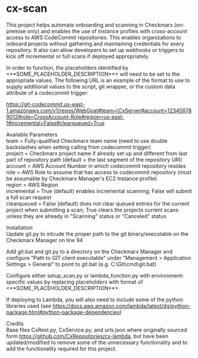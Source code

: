 # cx-scan
This project helps automate onboarding and scanning in Checkmarx (on-premise only) and enables the use of instance profiles with cross-account access to AWS CodeCommit repositories. This enables organizations to onboard projects without gathering and maintaining credentials for every repository. It also can allow developers to set up webhooks or triggers to kick off incremental or full scans if deployed appropriately.

In order to function, the placeholders identified by <\*\*SOME_PLACEHOLDER_DESCRIPTION\*\*> will need to be set to the appropriate values. The following URL is an example of the format to use to supply additional values to the script, git wrapper, or the custom data attribute of a codecommit trigger:

https://git-codecommit.us-east-1.amazonaws.com/v1/repos/WebGoat#team=\CxServer#account=123456789012#role=CrossAccount-Role#region=us-east-1#incremental=False#clearqueued=True

Available Parameters  
team = Fully-qualified Checkmarx team name (need to use double backslashes when setting calling from codecommit trigger)  
project = Checkmarx project name if already set up and different from last part of repository path (default = the last segment of the repository URI)  
account = AWS Account Number in which codecommit repository resides  
role = AWS Role to assume that has access to codecommit repository (must be assumable by Checkmarx Manager's EC2 Instance profile)  
region = AWS Region  
incremental = True (default) enables incremental scanning; False will submit a full scan request  
clearqueued = False (default) does not clear queued entries for the current project when submitting a scan;  True clears the projects current scans unless they are already in "Scanning" status or "Canceled" status  

Installation  
Update git.py to inlcude the proper path to the git binary/executable on the Checkmarx Manager on line 94  

Add git.bat and git.py to a directory on the Checkmarx Manager and configure "Path to GIT client executable" under "Management > Application Settings > General" to point to git.bat (e.g. C:\Git\cmd\git.bat)  

Configure either setup_scan.py or lambda_function.py with environment-specific values by replacing placeholders with format of <\*\*SOME_PLACEHOLDER_DESCRIPTION\*\*>  

If deploying to Lambda, you will also need to include some of the python libraries used (see https://docs.aws.amazon.com/lambda/latest/dg/python-package.html#python-package-dependencies)  

Credits   
Base files CxRest.py, CxService.py, and urls.json where originally sourced form https://github.com/CxRepositories/cx-lambda, but have been updated/modified to remove some of the unnecessary functionality and to add the functionality required for this project.
